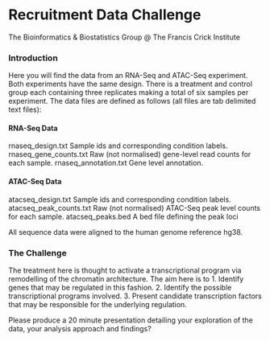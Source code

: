 # Recruitment Data Challenge

The Bioinformatics & Biostatistics Group @ The Francis Crick Institute

### Introduction

Here you will find the data from an RNA-Seq and ATAC-Seq experiment. Both experiments have the same design. There is a treatment and control group each containing three replicates making a total of six samples per experiment. The data files are defined as follows (all files are tab delimited text files):

#### RNA-Seq Data

rnaseq_design.txt		Sample ids and corresponding condition labels.
rnaseq_gene_counts.txt	Raw (not normalised) gene-level read counts for each sample.
rnaseq_annotation.txt		Gene level annotation.

#### ATAC-Seq Data

atacseq_design.txt		Sample ids and corresponding condition labels.
atacseq_peak_counts.txt	Raw (not normalised) ATAC-Seq peak level counts for each sample.
atacseq_peaks.bed		A bed file defining the peak loci

All sequence data were aligned to the human genome reference hg38.

### The Challenge

The treatment here is thought to activate a transcriptional program via remodelling of the chromatin architecture. The aim here is to
    1. Identify genes that may be regulated in this fashion.
    2. Identify the possible transcriptional programs involved.
    3. Present candidate transcription factors that may be responsible for the underlying regulation.

Please produce a 20 minute presentation detailing your exploration of the data, your analysis approach and findings?
